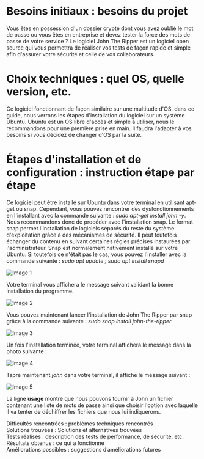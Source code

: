 # Besoins initiaux : besoins du projet  

Vous êtes en possession d'un dossier crypté dont vous avez oublié le mot de passe ou vous êtes en entreprise et devez tester la force des mots de passe de votre service ?
Le logiciel John The Ripper est un logiciel open source qui vous permettra de réaliser vos tests de façon rapide et simple afin d'assurer votre sécurité et celle de vos collaborateurs. 

# Choix techniques : quel OS, quelle version, etc.  

Ce logiciel fonctionnant de façon similaire sur une multitude d'OS, dans ce guide, nous verrons les étapes d'installation du logiciel sur un système Ubuntu. Ubuntu est un OS libre d'accès et simple à utiliser, nous le recommandons pour une première prise en main. Il faudra l'adapter à vos besoins si vous décidez de changer d'OS par la suite.


# Étapes d'installation et de configuration : instruction étape par étape  

Ce logiciel peut être installé sur Ubuntu dans votre terminal en utilisant apt-get ou snap. Cependant, vous pouvez rencontrer des dysfonctionnements en l'installant avec la commande suivante : _sudo apt-get install john -y_. Nous recommandons donc de procéder avec l'installation snap. Le format snap permet l'installation de logiciels séparés du reste du système d'exploitation grâce à des mécanismes de sécurité. Il peut toutefois échanger du contenu en suivant certaines règles précises instaurées par l'administrateur.
Snap est normalement nativement installé sur votre Ubuntu. Si toutefois ce n'était pas le cas, vous pouvez l'installer avec la commande suivante : _sudo apt update ; sudo apt install snapd_

![Image 1](https://github.com/ThomasDominici/Projet-BVT-1/blob/main/Ressources/Screenshots%20installation/1.JPG?raw=true)

Votre terminal vous affichera le message suivant validant la bonne installation du programme.

![Image 2 ](https://github.com/ThomasDominici/Projet-BVT-1/blob/main/Ressources/Screenshots%20installation/1.5.JPG)

Vous pouvez maintenant lancer l'installation de John The Ripper par snap grâce à la commande suivante : _sudo snap install john-the-ripper_

![Image 3](https://github.com/ThomasDominici/Projet-BVT-1/blob/main/Ressources/Screenshots%20installation/2.JPG)

Un fois l'installation terminée, votre terminal affichera le message dans la photo suivante : 

![Image 4](https://github.com/ThomasDominici/Projet-BVT-1/blob/main/Ressources/Screenshots%20installation/3.JPG)

Tapre maintenant _john_ dans votre terminal, il affiche le message suivant :

![Image 5](https://github.com/ThomasDominici/Projet-BVT-1/blob/main/Ressources/Screenshots%20installation/4.JPG)

La ligne **usage** montre que nous pouvons fournir à John un fichier contenant une liste de mots de passe ainsi que choisir l'option avec laquelle il va tenter de déchiffrer les fichiers que nous lui indiquerons.



Difficultés rencontrées : problèmes techniques rencontrés  
Solutions trouvées : Solutions et alternatives trouvées  
Tests réalisés : description des tests de performance, de sécurité, etc.  
Résultats obtenus : ce qui a fonctionné  
Améliorations possibles : suggestions d’améliorations futures  


